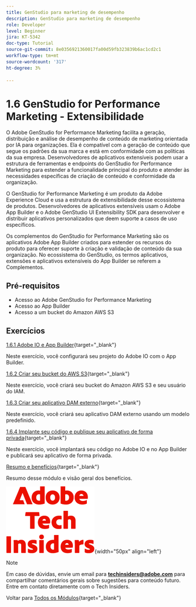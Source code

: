 ```yaml
---
title: GenStudio para marketing de desempenho
description: GenStudio para marketing de desempenho
role: Developer
level: Beginner
jira: KT-5342
doc-type: Tutorial
source-git-commit: 8e0356921360017fa00d59fb323839b6ac1cd2c1
workflow-type: tm+mt
source-wordcount: '317'
ht-degree: 3%

---
```


# 1.6 GenStudio for Performance Marketing - Extensibilidade

O Adobe GenStudio for Performance Marketing facilita a geração, distribuição e análise de desempenho de conteúdo de marketing orientada por IA para organizações. Ela é compatível com a geração de conteúdo que segue os padrões da sua marca e está em conformidade com as políticas da sua empresa. Desenvolvedores de aplicativos extensíveis podem usar a estrutura de ferramentas e endpoints do GenStudio for Performance Marketing para estender a funcionalidade principal do produto e atender às necessidades específicas de criação de conteúdo e conformidade da organização.

O GenStudio for Performance Marketing é um produto da Adobe Experience Cloud e usa a estrutura de extensibilidade desse ecossistema de produtos. Desenvolvedores de aplicativos extensíveis usam o Adobe App Builder e o Adobe GenStudio UI Extensibility SDK para desenvolver e distribuir aplicativos personalizados que deem suporte a casos de uso específicos.

Os complementos do GenStudio for Performance Marketing são os aplicativos Adobe App Builder criados para estender os recursos do produto para oferecer suporte à criação e validação de conteúdo da sua organização. No ecossistema do GenStudio, os termos aplicativos, extensões e aplicativos extensíveis do App Builder se referem a Complementos.

## Pré-requisitos

- Acesso ao Adobe GenStudio for Performance Marketing
- Acesso ao App Builder
- Acesso a um bucket do Amazon AWS S3

## Exercícios

[1.6.1 Adobe IO e App Builder](./ex1.md){target="_blank"}

Neste exercício, você configurará seu projeto do Adobe IO com o App Builder.

[1.6.2 Criar seu bucket do AWS S3](./ex2.md){target="_blank"}

Neste exercício, você criará seu bucket do Amazon AWS S3 e seu usuário do IAM.

[1.6.3 Criar seu aplicativo DAM externo](./ex3.md){target="_blank"}

Neste exercício, você criará seu aplicativo DAM externo usando um modelo predefinido.

[1.6.4 Implante seu código e publique seu aplicativo de forma privada](./ex4.md){target="_blank"}

Neste exercício, você implantará seu código no Adobe IO e no App Builder e publicará seu aplicativo de forma privada.

[Resumo e benefícios](./summary.md){target="_blank"}

Resumo desse módulo e visão geral dos benefícios.

![Informantes técnicos](./../../../assets/images/techinsiders.png){width="50px" align="left"}

>[!NOTE]
>
>Em caso de dúvidas, envie um email para **techinsiders@adobe.com** para compartilhar comentários gerais sobre sugestões para conteúdo futuro. Entre em contato diretamente com o Tech Insiders.

Voltar para [Todos os Módulos](../../../overview.md){target="_blank"}
